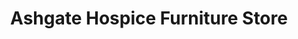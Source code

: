 ---
title: "Ashgate Hospice Furniture Store"
url: /chesterfield/ashgate-hospice-furniture-store/
shop: Gebrauchtwaren
---